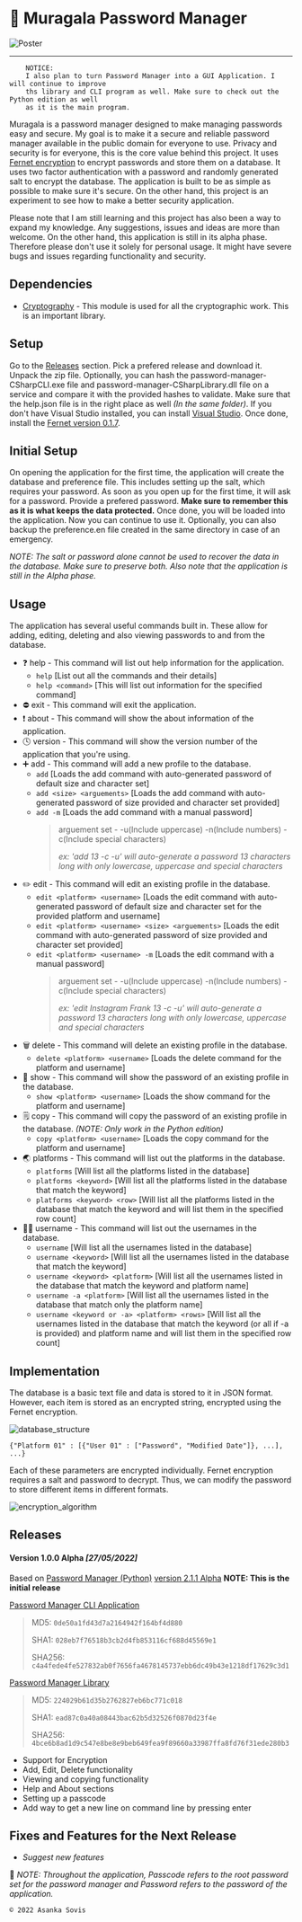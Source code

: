 # 🔐 Muragala Password Manager
![Poster](https://user-images.githubusercontent.com/46389631/170724038-d95d0555-cb9e-46ec-9d88-66a7c5d366d3.png)

---

        NOTICE:
        I also plan to turn Password Manager into a GUI Application. I will continue to improve
        ths library and CLI program as well. Make sure to check out the Python edition as well
        as it is the main program.

Muragala is a password manager designed to make managing passwords easy and secure. My goal is to make it a secure and reliable password manager available in the public domain for everyone to use. Privacy and security is for everyone, this is the core value behind this project. It uses [Fernet encryption](https://github.com/thangchung/fernet-dotnet) to encrypt passwords and store them on a database. It uses two factor authentication with a password and randomly generated salt to encrypt the database. The application is built to be as simple as possible to make sure it's secure. On the other hand, this project is an experiment to see how to make a better security application.

Please note that I am still learning and this project has also been a way to expand my knowledge. Any suggestions, issues and ideas are more than welcome. On the other hand, this application is still in its alpha phase. Therefore please don't use it solely for personal usage. It might have severe bugs and issues regarding functionality and security.

## Dependencies
- [Cryptography](https://github.com/thangchung/fernet-dotnet) - This module is used for all the cryptographic work. This is an important library.

## Setup
Go to the [Releases](#releases) section. Pick a prefered release and download it. Unpack the zip file. Optionally, you can hash the password-manager-CSharpCLI.exe file and password-manager-CSharpLibrary.dll file on a service and compare it with the provided hashes to validate. Make sure that the help.json file is in the right place as well *(In the same folder)*. If you don't have Visual Studio installed, you can install [Visual Studio](https://visualstudio.microsoft.com/). Once done, install the [Fernet version 0.1.7](https://www.nuget.org/packages/Fernet/).

## Initial Setup
On opening the application for the first time, the application will create the database and preference file. This includes setting  up the salt, which requires your password. As soon as you open up for the first time, it will ask for a password. Provide a prefered password. **Make sure to remember this as it is what keeps the data protected.** Once done, you will be loaded into the application. Now you can continue to use it. Optionally, you can also backup the preference.en file created in the same directory in case of an emergency.

*NOTE: The salt or password alone cannot be used to recover the data in the database. Make sure to preserve both. Also note that the application is still in the Alpha phase.*

## Usage
The application has several useful commands built in. These allow for adding, editing, deleting and also viewing passwords to and from the database.
- ❓ help - This command will list out help information for the application.
  - `help`    [List out all the commands and their details]
  - `help <command>`  [This will list out information for the specified command]
- ⛔ exit - This command will exit the application.
- ❗ about - This command will show the about information of the application.
- 🕓 version - This command will show the version number of the application that you're using.
- ➕ add - This command will add a new profile to the database.
  - `add`    [Loads the add command with auto-generated password of default size and character set]
  - `add <size> <arguements>`    [Loads the add command with auto-generated password of size provided and character set provided]
  - `add -m`    [Loads the add command with a manual password]
      > arguement set - -u(Include uppercase) -n(Include numbers) -c(Include special characters)
      > 
      > *ex: 'add 13 -c -u' will auto-generate a password 13 characters long with only lowercase, uppercase and special characters*
- ✏️ edit - This command will edit an existing profile in the database.
  - `edit <platform> <username>`    [Loads the edit command with auto-generated password of default size and character set for the provided platform and username]
  - `edit <platform> <username> <size> <arguements>`    [Loads the edit command with auto-generated password of size provided and character set provided]
  - `edit <platform> <username> -m`    [Loads the edit command with a manual password]
      > arguement set - -u(Include uppercase) -n(Include numbers) -c(Include special characters)
      > 
      > *ex: 'edit Instagram Frank 13 -c -u' will auto-generate a password 13 characters long with only lowercase, uppercase and special characters*
- 🗑️ delete - This command will delete an existing profile in the database.
  - `delete <platform> <username>`    [Loads the delete command for the platform and username]
- 👀 show - This command will show the password of an existing profile in the database.
  - `show <platform> <username>`    [Loads the show command for the platform and username]
- 🗒️ copy - This command will copy the password of an existing profile in the database. *(NOTE: Only work in the Python edition)*
  - `copy <platform> <username>`    [Loads the copy command for the platform and username]
- 🌏 platforms - This command will list out the platforms in the database.
  - `platforms`    [Will list all the platforms listed in the database]
  - `platforms <keyword>`    [Will list all the platforms listed in the database that match the keyword]
  - `platforms <keyword> <row>`    [Will list all the platforms listed in the database that match the keyword and will list them in the specified row count]
- 👩‍🦰 username - This command will list out the usernames in the database.
  - `username`    [Will list all the usernames listed in the database]
  - `username <keyword>`    [Will list all the usernames listed in the database that match the keyword]
  - `username <keyword> <platform>`    [Will list all the usernames listed in the database that match the keyword and platform name]
  - `username -a <platform>`    [Will list all the usernames listed in the database that match only the platform name]
  - `username <keyword or -a> <platform> <rows>`    [Will list all the usernames listed in the database that match the keyword (or all if -a is provided) and platform name and will list them in the specified row count]

## Implementation
The database is a basic text file and data is stored to it in JSON format. However, each item is stored as an encrypted string, encrypted using the Fernet encryption.

![database_structure](https://user-images.githubusercontent.com/46389631/149176881-a137705f-0d34-4845-a72d-d3b02b7c2fd3.png)

`{"Platform 01" : [{"User 01" : ["Password", "Modified Date"]}, ...], ...}`

Each of these parameters are encrypted individually. Fernet encryption requires a salt and password to decrypt. Thus, we can modify the password to store different items in different formats.

![encryption_algorithm](https://user-images.githubusercontent.com/46389631/149184992-509823a7-61f7-43a7-8d5c-781a982cd795.png)

## Releases

#### Version 1.0.0 Alpha *[27/05/2022]*
Based on [Password Manager (Python)](https://github.com/asankaSovis/password-manager-Python) [version 2.1.1 Alpha](https://github.com/asankaSovis/password-manager/blob/main/Releases/Python/password_manager_v2.1.1.zip)
**NOTE: This is the initial release**

[Password Manager CLI Application](https://github.com/asankaSovis/password-manager-CSharpLibrary/blob/main/Releases/C%23%20CLI%20Program/password_manager_CLI_v1.0.0.zip)
> MD5: `0de50a1fd43d7a2164942f164bf4d880`
>
> SHA1: `028eb7f76518b3cb2d4fb853116cf688d45569e1`
>
> SHA256: `c4a4fede4fe527832ab0f7656fa4678145737ebb6dc49b43e1218df17629c3d1`

[Password Manager Library](https://github.com/asankaSovis/password-manager-CSharpLibrary/blob/main/Releases/C%23%20Library/password_manager_library_v1.0.0.zip)
> MD5: `224029b61d35b2762827eb6bc771c018`
>
> SHA1: `ead87c0a40a08443bac62b5d32526f0870d23f4e`
>
> SHA256: `4bce6b8ad1d9c547e8be8e9beb649fea9f89660a33987ffa8fd76f31ede280b3`
- Support for Encryption
- Add, Edit, Delete functionality
- Viewing and copying functionality
- Help and About sections
- Setting up a passcode
- Add way to get a new line on command line by pressing enter 

## Fixes and Features for the Next Release
- *Suggest new features*

📝 *NOTE: Throughout the application, Passcode refers to the root password set for the password manager and Password refers to the password of the application.*

`© 2022 Asanka Sovis`
